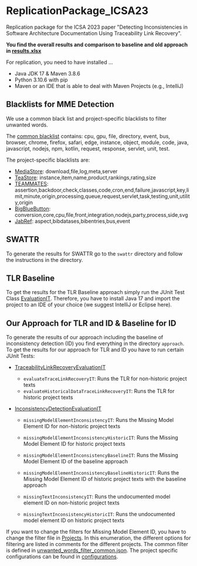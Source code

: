 # ReplicationPackage_ICSA23

Replication package for the ICSA 2023 paper "Detecting Inconsistencies in Software Architecture Documentation Using
Traceability Link Recovery".

**You find the overall results and comparison to baseline and old approach in [results.xlsx](./results/results.xlsx)**

For replication, you need to have installed ...

* Java JDK 17 & Maven 3.8.6
* Python 3.10.6 with pip
* Maven or an IDE that is able to deal with Maven Projects (e.g., IntelliJ)

## Blacklists for MME Detection
We use a common black list and project-specific blacklists to filter unwanted words.

The [common blacklist](./approach/inconsistency-detection/src/main/resources/unwanted_words_filter_common.json) contains: cpu, gpu, file, directory, event, bus, browser, chrome, firefox, safari, edge, instance, object, module, code, java, javascript, nodejs, npm, kotlin, request, response, servlet, unit, test.

The project-specific blacklists are:
* [MediaStore](./approach/tests/src/test/resources/configurations/ms/filterlists_all.txt): download,file,log,meta,server
* [TeaStore](./approach/tests/src/test/resources/configurations/ts/filterlists_all.txt): instance,item,name,product,rankings,rating,size
* [TEAMMATES](./approach/tests/src/test/resources/configurations/tm/filterlists_all.txt): assertion,backdoor,check,classes,code,cron,end,failure,javascript,key,limit,minute,origin,processing,queue,request,servlet,task,testing,unit,utility,origin
* [BigBlueButton](./approach/tests/src/test/resources/configurations/bbb/filterlists_all.txt): conversion,core,cpu,file,front,integration,nodejs,party,process,side,svg
* [JabRef](./approach/tests/src/test/resources/configurations/jabref/filterlists_all.txt): aspect,bibdatases,bibentries,bus,event

## SWATTR

To generate the results for SWATTR go to the `swattr` directory and follow the instructions in the directory.

## TLR Baseline

To get the results for the TLR Baseline approach simply run the JUnit Test
Class [EvaluationIT](./tlr-baseline/src/test/java/io/github/ardoco/simpletracelinkdiscovery/eval/EvaluationIT.java).
Therefore, you have to install Java 17 and import the project to an IDE of your choice (we suggest IntelliJ or Eclipse
here).

## Our Approach for TLR and ID & Baseline for ID

To generate the results of our approach including the baseline of inconsistency detection (ID) you find everything in
the directory `approach`.
To get the results for our approach for TLR and ID you have to run certain JUnit Tests:

* [TraceabilityLinkRecoveryEvaluationIT](approach/tests/src/test/java/edu/kit/kastel/mcse/ardoco/core/tests/integration/TraceabilityLinkRecoveryEvaluationIT.java)
    * `evaluateTraceLinkRecoveryIT`: Runs the TLR for non-historic project texts
    * `evaluateHistoricalDataTraceLinkRecoveryIT`: Runs the TLR for historic project texts

* [InconsistencyDetectionEvaluationIT](approach/tests/src/test/java/edu/kit/kastel/mcse/ardoco/core/tests/integration/InconsistencyDetectionEvaluationIT.java)

    * `missingModelElementInconsistencyIT`: Runs the Missing Model Element ID for non-historic project texts
    * `missingModelElementInconsistencyHistoricIT`: Runs the Missing Model Element ID for historic project texts

    * `missingModelElementInconsistencyBaselineIT`: Runs the Missing Model Element ID of the baseline approach
    * `missingModelElementInconsistencyBaselineHistoricIT`: Runs the Missing Model Element ID of historic project texts
      with the baseline approach

    * `missingTextInconsistencyIT`: Runs the undocumented model element ID on non-historic project texts
    * `missingTextInconsistencyHistoricIT`: Runs the undocumented model element ID on historic project texts

If you want to change the filters for Missing Model Element ID, you have to change the filter file
in [Projects](approach/tests/src/test/java/edu/kit/kastel/mcse/ardoco/core/tests/eval/Project.java). In this
enumeration, the different options for filtering are listed in comments for the different projects.
The common filter is defined in [unwanted_words_filter_common.json](approach/inconsistency-detection/src/main/resources/unwanted_words_filter_common.json). The project specific configurations can be found in [configurations](approach/tests/src/test/resources/configurations).
